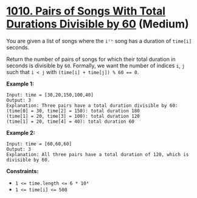 # [1010. Pairs of Songs With Total Durations Divisible by 60][link] (Medium)

[link]: https://leetcode.com/problems/pairs-of-songs-with-total-durations-divisible-by-60/

You are given a list of songs where the `iᵗʰ` song has a duration of `time[i]` seconds.

Return the number of pairs of songs for which their total duration in seconds is divisible by `60`.
Formally, we want the number of indices `i`, `j` such that `i < j` with `(time[i] + time[j]) % 60 ==
0`.

**Example 1:**

```
Input: time = [30,20,150,100,40]
Output: 3
Explanation: Three pairs have a total duration divisible by 60:
(time[0] = 30, time[2] = 150): total duration 180
(time[1] = 20, time[3] = 100): total duration 120
(time[1] = 20, time[4] = 40): total duration 60

```

**Example 2:**

```
Input: time = [60,60,60]
Output: 3
Explanation: All three pairs have a total duration of 120, which is divisible by 60.

```

**Constraints:**

- `1 <= time.length <= 6 * 10⁴`
- `1 <= time[i] <= 500`
